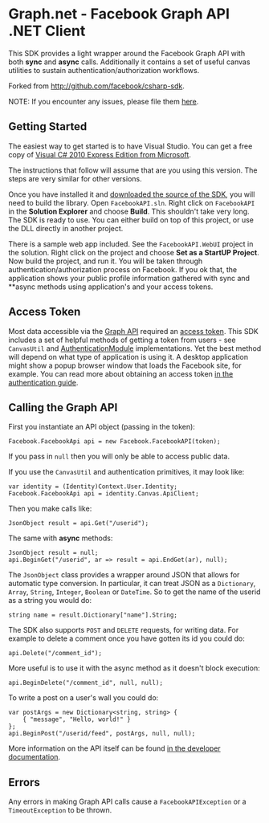 Graph.net - Facebook Graph API .NET Client
==========================================

This SDK provides a light wrapper around the Facebook Graph API with both **sync** and **async** calls.
Additionally it contains a set of useful canvas utilities to sustain authentication/authorization
workflows.

Forked from http://github.com/facebook/csharp-sdk.

NOTE: If you encounter any issues, please file them [here](http://github.com/bbyk/graph.net/issues).


Getting Started
---------------

The easiest way to get started is to have Visual Studio. You can get a free copy
of [Visual C# 2010 Express Edition from
Microsoft](http://www.microsoft.com/express/Downloads/#2010-Visual-CS).

The instructions that follow will assume that are you using this version. The
steps are very similar for other versions.

Once you have installed it and [downloaded the source of the
SDK](http://github.com/bbyk/graph.net/archives/master), you will need to
build the library. Open `FacebookAPI.sln`. Right click on
`FacebookAPI` in the **Solution Explorer** and choose **Build**. This shouldn't
take very long. The SDK is ready to use. You can either build on top of this
project, or use the DLL directly in another project.

There is a sample web app included. See the
`FacebookAPI.WebUI` project in the solution. Right click on the project and choose **Set as a StartUP Project**.
Now build the project, and run it. You will be taken through authentication/authorization process on Facebook. If you ok that,
the application shows your public profile information gathered with sync and **async
methods using application's and your access tokens.


Access Token
------------

Most data accessible via the [Graph
API](http://developers.facebook.com/docs/api) required an [access
token](http://developers.facebook.com/docs/authentication/). This SDK includes
a set of helpful methods of getting a token from users - see `CanvasUtil` and
[AuthenticationModule](http://github.com/bbyk/graph.net/blob/master/web/AuthenticationModule.cs) implementations.
Yet the best method will depend on what type of application is using it. A desktop application might show a
popup browser window that loads the Facebook site, for example. You can read
more about obtaining an access token [in the authentication
guide](http://developers.facebook.com/docs/authentication/).


Calling the Graph API
---------------------

First you instantiate an API object (passing in the token):

    Facebook.FacebookApi api = new Facebook.FacebookAPI(token);

If you pass in `null` then you will only be able to access public data.

If you use the `CanvasUtil` and authentication primitives, it may look like:

    var identity = (Identity)Context.User.Identity;
    Facebook.FacebookApi api = identity.Canvas.ApiClient;

Then you make calls like:

    JsonObject result = api.Get("/userid");

The same with **async** methods:

    JsonObject result = null;
    api.BeginGet("/userid", ar => result = api.EndGet(ar), null);

The `JsonObject` class provides a wrapper around JSON that allows for automatic
type conversion. In particular, it can treat JSON as a `Dictionary`, `Array`,
`String`, `Integer`, `Boolean` or `DateTime`. So to get the name of the userid as a string you would
do:

    string name = result.Dictionary["name"].String;

The SDK also supports `POST` and `DELETE` requests, for writing data. For
example to delete a comment once you have gotten its id you could do:

    api.Delete("/comment_id");

More useful is to use it with the async method as it doesn't block execution:

    api.BeginDelete("/comment_id", null, null);

To write a post on a user's wall you could do:

    var postArgs = new Dictionary<string, string> {
        { "message", "Hello, world!" }
    };
    api.BeginPost("/userid/feed", postArgs, null, null);

More information on the API itself can be found [in the developer
documentation](http://developers.facebook.com/docs/api).


Errors
------

Any errors in making Graph API calls cause a `FacebookAPIException` or a `TimeoutException` to be
thrown.
